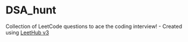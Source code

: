 # DSA_hunt
Collection of LeetCode questions to ace the coding interview! - Created using [LeetHub v3](https://github.com/raphaelheinz/LeetHub-3.0)
